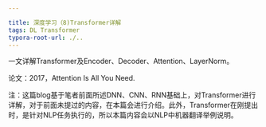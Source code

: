 ```yaml
---

title: 深度学习（8)Transformer详解
tags: DL Transformer
typora-root-url: ./..
---
```


一文详解Transformer及Encoder、Decoder、Attention、LayerNorm。

<!--more-->

论文：2017，Attention Is All You Need.

注：这篇blog基于笔者前面所述DNN、CNN、RNN基础上，对Transformer进行详解，对于前面未提过的内容，在本篇会进行介绍。此外，Transformer在刚提出时，是针对NLP任务执行的，所以本篇内容会以NLP中机器翻译举例说明。



